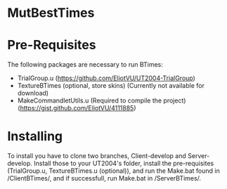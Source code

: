 # MutBestTimes

# Pre-Requisites
The following packages are necessary to run BTimes:
* TrialGroup.u (https://github.com/EliotVU/UT2004-TrialGroup)
* TextureBTimes (optional, store skins) (Currently not available for download)
* MakeCommandletUtils.u (Required to compile the project) (https://gist.github.com/EliotVU/4111885)

# Installing
To install you have to clone two branches, Client-develop and Server-develop.
Install those to your UT2004's folder, install the pre-requisites (TrialGroup.u, TextureBTimes.u (optional)), and run the Make.bat found in /ClientBTimes/, and if successfull, run Make.bat in /ServerBTimes/.
